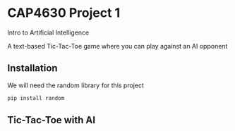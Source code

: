# CAP4630 Project 1
Intro to Artificial Intelligence

A text-based Tic-Tac-Toe game where you can play against an AI opponent

## Installation

We will need the random library for this project
```python
pip install random
```

## Tic-Tac-Toe with AI


